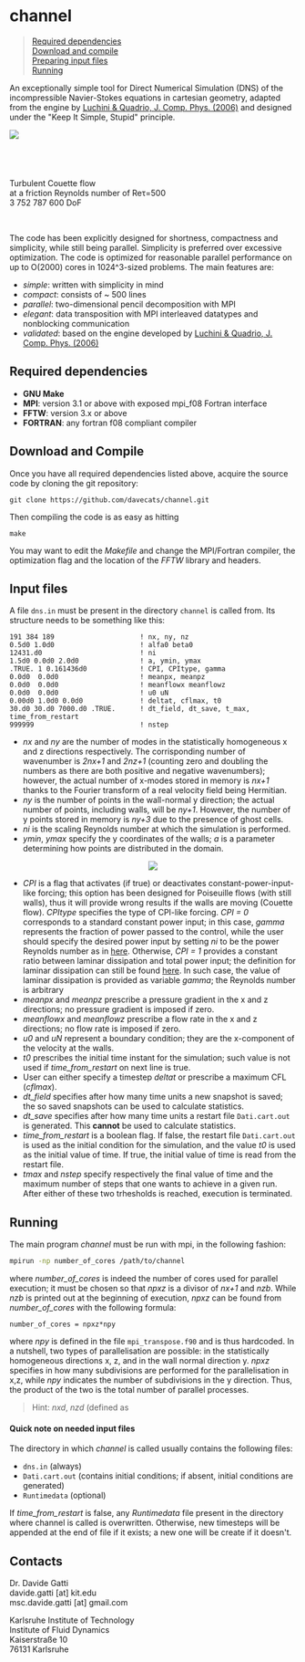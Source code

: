 # channel

> [Required dependencies](#dependencies)<br/>
> [Download and compile](#compile)<br/>
> [Preparing input files](#input)<br/>
> [Running](#running)

An exceptionally simple tool for Direct Numerical Simulation (DNS) of the incompressible Navier-Stokes equations 
in cartesian geometry, adapted from the engine by [Luchini & Quadrio, J. Comp. Phys. (2006)](https://www.sciencedirect.com/science/article/pii/S0021999105002871?via%3Dihub) and designed under the "Keep It Simple, Stupid" principle.

<img align="left" src="https://github.com/davecats/channel/blob/master/couette.png">
<p> 
 <br/><br/><br/><br/><br/>
Turbulent Couette flow <br/> at a friction Reynolds number of Reτ=500 <br/> 3 752 787 600 DoF</p>
<br clear="left"/>
  
The code has been explicitly designed for shortness, compactness and simplicity, while still being parallel. Simplicity is preferred over excessive optimization. The code is optimized for reasonable parallel performance on up to O(2000) cores in 1024^3-sized problems. The main features are:

* *simple*: written with simplicity in mind 
* *compact*: consists of ~ 500 lines 
* *parallel*: two-dimensional pencil decomposition with MPI 
* *elegant*: data transposition with MPI interleaved datatypes and nonblocking communication
* *validated*: based on the engine developed by  [Luchini & Quadrio, J. Comp. Phys. (2006)](https://www.sciencedirect.com/science/article/pii/S0021999105002871?via%3Dihub)


<a name="dependencies">
 
## Required dependencies

* **GNU Make**
* **MPI**: version 3.1 or above with exposed mpi_f08 Fortran interface
* **FFTW**: version 3.x or above
* **FORTRAN**: any fortran f08 compliant compiler


<a name="compile">

## Download and Compile

Once you have all required dependencies listed above, acquire the source code by cloning the git repository:

    git clone https://github.com/davecats/channel.git

Then compiling the code is as easy as hitting

    make
    
You may want to edit the *Makefile* and change the MPI/Fortran compiler, the optimization flag and the location of the *FFTW* library and headers.


<a name="input">

## Input files

A file `dns.in` must be present in the directory `channel` is called from. Its structure needs to be something like this:

```FORTRAN
191 384 189                     ! nx, ny, nz
0.5d0 1.0d0                     ! alfa0 beta0  
12431.d0                        ! ni
1.5d0 0.0d0 2.0d0               ! a, ymin, ymax
.TRUE. 1 0.161436d0             ! CPI, CPItype, gamma
0.0d0  0.0d0                    ! meanpx, meanpz
0.0d0  0.0d0                    ! meanflowx meanflowz
0.0d0  0.0d0                    ! u0 uN
0.00d0 1.0d0 0.0d0              ! deltat, cflmax, t0
30.d0 30.d0 7000.d0 .TRUE.      ! dt_field, dt_save, t_max, time_from_restart
999999                          ! nstep
```
- *nx* and *ny* are the number of modes in the statistically homogeneous x and z directions respectively. The corrisponding number of wavenumber is _2nx+1_ and _2nz+1_ (counting zero and doubling the numbers as there are both positive and negative wavenumbers); however, the actual number of x-modes stored in memory is _nx+1_ thanks to the Fourier transform of a real velocity field being Hermitian.
- *ny* is the number of points in the wall-normal y direction; the actual number of points, including walls, will be _ny+1_. However, the number of y points stored in memory is _ny+3_ due to the presence of ghost cells.
- *ni* is the scaling Reynolds number at which the simulation is performed.
- *ymin*, *ymax* specify the y coordinates of the walls; *a* is a parameter determining how points are distributed in the domain.

<p align="center">
  <img src="https://render.githubusercontent.com/render/math?math=y_i=y_{min}+(y_{max}-y_{min})\left(\frac{tanh(a\,i/ny-1))}{tanh(a)}+1\right)" />
</p>

- *CPI* is a flag that activates (if true) or deactivates constant-power-input-like forcing; this option has been designed for Poiseuille flows (with still walls), thus it will provide wrong results if the walls are moving (Couette flow). *CPItype* specifies the type of CPI-like forcing. _CPI = 0_ corresponds to a standard constant power input; in this case, *gamma* represents the fraction of power passed to the control, while the user should specify the desired power input by setting *ni* to be the power Reynolds number as in [here](https://www.cambridge.org/core/journals/journal-of-fluid-mechanics/article/global-energy-fluxes-in-turbulent-channels-with-flow-control/288CE28A721734161742427A0989E28D). Otherwise, _CPI = 1_ provides a constant ratio between laminar dissipation and total power input; the definition for laminar dissipation can still be found [here](https://www.cambridge.org/core/journals/journal-of-fluid-mechanics/article/global-energy-fluxes-in-turbulent-channels-with-flow-control/288CE28A721734161742427A0989E28D). In such case, the value of laminar dissipation is provided as variable *gamma*; the Reynolds number is arbitrary
- *meanpx* and *meanpz* prescribe a pressure gradient in the x and z directions; no pressure gradient is imposed if zero.
- *meanflowx* and *meanflowz* prescribe a flow rate in the x and z directions; no flow rate is imposed if zero.
- *u0* and *uN* represent a boundary condition; they are the x-component of the velocity at the walls.
- *t0* prescribes the initial time instant for the simulation; such value is not used if *time_from_restart* on next line is true.
- User can either specify a timestep _deltat_ or prescribe a maximum CFL (_cflmax_).
- *dt_field* specifies after how many time units a new snapshot is saved; the so saved snapshots can be used to calculate statistics.
- *dt_save* specifies after how many time units a restart file `Dati.cart.out` is generated. This __cannot__ be used to calculate statistics.
- *time_from_restart* is a boolean flag. If false, the restart file `Dati.cart.out` is used as the initial condition for the simulation, and the value *t0* is used as the initial value of time. If true, the initial value of time is read from the restart file.
- *tmax* and *nstep* specify respectively the final value of time and the maximum number of steps that one wants to achieve in a given run. After either of these two trhesholds is reached, execution is terminated.


<a name="running">

## Running

The main program _channel_ must be run with mpi, in the following fashion:
```bash
mpirun -np number_of_cores /path/to/channel
```
where *number_of_cores* is indeed the number of cores used for parallel execution; it must be chosen so that _npxz_ is a divisor of _nx+1_ and _nzb_. While _nzb_ is printed out at the beginning of execution, _npxz_ can be found from *number_of_cores* with the following formula:
```
number_of_cores = npxz*npy
```
where _npy_ is defined in the file `mpi_transpose.f90` and is thus hardcoded. In a nutshell, two types of parallelisation are possible: in the statistically homogeneous directions x, z, and in the wall normal direction y. *npxz* specifies in how many subdivisions are performed for the parallelisation in x,z, while *npy* indicates the number of subdivisions in the y direction. Thus, the product of the two is the total number of parallel processes.

> Hint: *nxd*, *nzd* (defined as 

#### Quick note on needed input files

The directory in which _channel_ is called usually contains the following files:
- `dns.in` (always)
- `Dati.cart.out` (contains initial conditions; if absent, initial conditions are generated)
- `Runtimedata` (optional)

If *time_from_restart* is false, any *Runtimedata* file present in the directory where channel is called is overwritten. Otherwise, new timesteps will be appended at the end of file if it exists; a new one will be create if it doesn't.

## Contacts

Dr. Davide Gatti  
davide.gatti [at] kit.edu  
msc.davide.gatti [at] gmail.com  

Karlsruhe Institute of Technology  
Institute of Fluid Dynamics  
Kaiserstraße 10  
76131 Karlsruhe  

